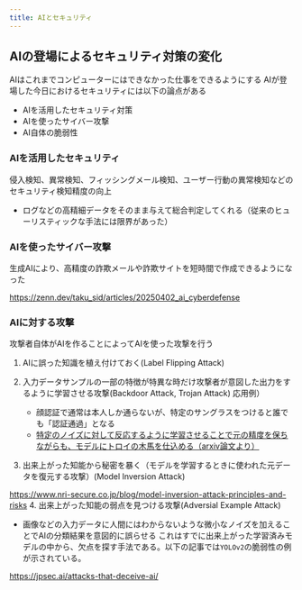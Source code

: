 ```yaml
---
title: AIとセキュリティ
---
```


## AIの登場によるセキュリティ対策の変化

AIはこれまでコンピューターにはできなかった仕事をできるようにする
AIが登場した今日におけるセキュリティには以下の論点がある

- AIを活用したセキュリティ対策
- AIを使ったサイバー攻撃
- AI自体の脆弱性

### AIを活用したセキュリティ

侵入検知、異常検知、フィッシングメール検知、ユーザー行動の異常検知などのセキュリティ検知精度の向上
- ログなどの高精細データをそのまま与えて総合判定してくれる（従来のヒューリスティックな手法には限界があった）

### AIを使ったサイバー攻撃

生成AIにより、高精度の詐欺メールや詐欺サイトを短時間で作成できるようになった

https://zenn.dev/taku_sid/articles/20250402_ai_cyberdefense

### AIに対する攻撃
攻撃者自体がAIを作ることによってAIを使った攻撃を行う
1. AIに誤った知識を植え付けておく(Label Flipping Attack)

2. 入力データサンプルの一部の特徴が特異な時だけ攻撃者が意図した出力をするように学習させる攻撃(Backdoor Attack, Trojan Attack)
応用例）
    - 顔認証で通常は本人しか通らないが、特定のサングラスをつけると誰でも「認証通過」となる
    - [特定のノイズに対して反応するように学習させることで元の精度を保ちながらも、モデルにトロイの木馬を仕込める（arxiv論文より）](https://www.alphaxiv.org/ja/overview/2006.08131v2)
3. 出来上がった知能から秘密を暴く（モデルを学習するときに使われた元データを復元する攻撃）(Model Inversion Attack)

https://www.nri-secure.co.jp/blog/model-inversion-attack-principles-and-risks
4. 出来上がった知能の弱点を見つける攻撃(Adversial Example Attack)
- 画像などの入力データに人間にはわからないような微小なノイズを加えることでAIの分類結果を意図的に誤らせる
これはすでに出来上がった学習済みモデルの中から、欠点を探す手法である。以下の記事では`YOLOv2`の脆弱性の例が示されている。

https://jpsec.ai/attacks-that-deceive-ai/